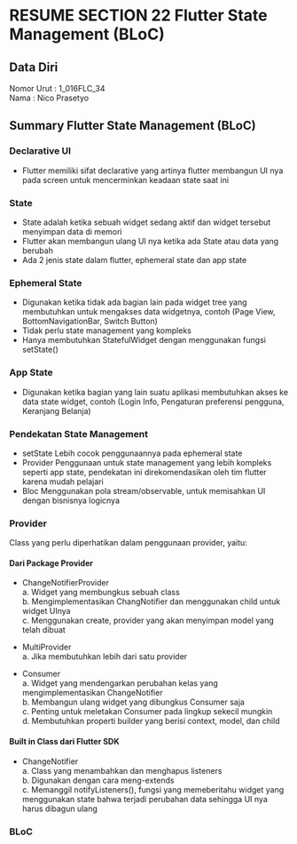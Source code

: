 # RESUME SECTION 22 Flutter State Management (BLoC)

## Data Diri
Nomor Urut  : 1_016FLC_34 <br>
Nama        : Nico Prasetyo

## Summary Flutter State Management (BLoC)

### Declarative UI
- Flutter memiliki sifat declarative yang artinya flutter membangun UI nya pada screen untuk mencerminkan keadaan state saat ini

### State 
- State adalah ketika sebuah widget sedang aktif dan widget tersebut menyimpan data di memori 
- Flutter akan membangun ulang UI nya ketika ada State atau data yang berubah 
- Ada 2 jenis state dalam flutter, ephemeral state dan app state

### Ephemeral State
- Digunakan ketika tidak ada bagian lain pada widget tree yang membutuhkan untuk mengakses data widgetnya, contoh (Page View, BottomNavigationBar, Switch Button)
- Tidak perlu state management yang kompleks 
- Hanya membutuhkan StatefulWidget dengan menggunakan fungsi setState()

### App State 
- Digunakan ketika bagian yang lain suatu aplikasi membutuhkan akses ke data state widget, contoh (Login Info, Pengaturan preferensi pengguna, Keranjang Belanja)

### Pendekatan State Management
- setState
Lebih cocok penggunaannya pada ephemeral state 
- Provider
Penggunaan untuk state management yang lebih kompleks seperti app state, pendekatan ini direkomendasikan oleh tim flutter karena mudah pelajari
- Bloc
Menggunakan pola stream/observable, untuk memisahkan UI dengan bisnisnya logicnya

### Provider
Class yang perlu diperhatikan dalam penggunaan provider, yaitu:
#### Dari Package Provider
- ChangeNotifierProvider <br>
a. Widget yang membungkus sebuah class <br>
b. Mengimplementasikan ChangNotifier dan menggunakan child untuk widget UInya <br>
c. Menggunakan create, provider yang akan menyimpan model yang telah dibuat <br>

- MultiProvider <br>
a. Jika membutuhkan lebih dari satu provider

- Consumer <br>
a. Widget yang mendengarkan perubahan kelas yang mengimplementasikan ChangeNotifier <br>
b. Membangun ulang widget yang dibungkus Consumer saja <br>
c. Penting untuk meletakan Consumer pada lingkup sekecil mungkin <br>
d. Membutuhkan properti builder yang berisi context, model, dan child <br>

#### Built in Class dari Flutter SDK
- ChangeNotifier <br>
a. Class yang menambahkan dan menghapus listeners <br>
b. Digunakan dengan cara meng-extends <br>
c. Memanggil notifyListeners(), fungsi yang memeberitahu widget yang menggunakan state bahwa terjadi perubahan data sehingga UI nya harus dibagun ulang <br>

### BLoC 
